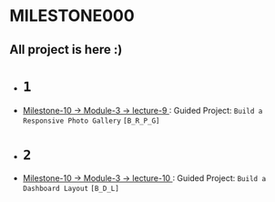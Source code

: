 # MILESTONE000

## All project is here :)

- # `1`

- <ins> Milestone-10 -> Module-3 -> lecture-9 </ins> : Guided Project: `Build a Responsive Photo Gallery` `[B_R_P_G]`

- # `2`

- <ins> Milestone-10 -> Module-3 -> lecture-10 </ins> : Guided Project: `Build a Dashboard Layout` `[B_D_L]`
